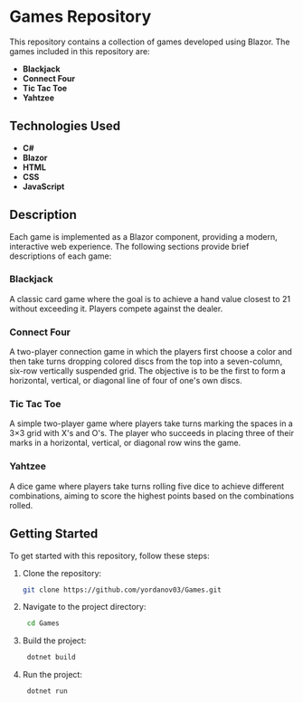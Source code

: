 # Games Repository

This repository contains a collection of games developed using Blazor. The games included in this repository are:

- **Blackjack**
- **Connect Four**
- **Tic Tac Toe**
- **Yahtzee**

## Technologies Used

- **C#**
- **Blazor**
- **HTML**
- **CSS**
- **JavaScript**

## Description

Each game is implemented as a Blazor component, providing a modern, interactive web experience. The following sections provide brief descriptions of each game:

### Blackjack

A classic card game where the goal is to achieve a hand value closest to 21 without exceeding it. Players compete against the dealer.

### Connect Four

A two-player connection game in which the players first choose a color and then take turns dropping colored discs from the top into a seven-column, six-row vertically suspended grid. The objective is to be the first to form a horizontal, vertical, or diagonal line of four of one's own discs.

### Tic Tac Toe

A simple two-player game where players take turns marking the spaces in a 3×3 grid with X's and O's. The player who succeeds in placing three of their marks in a horizontal, vertical, or diagonal row wins the game.

### Yahtzee

A dice game where players take turns rolling five dice to achieve different combinations, aiming to score the highest points based on the combinations rolled.

## Getting Started

To get started with this repository, follow these steps:

1. Clone the repository:
   ```sh
   git clone https://github.com/yordanov03/Games.git

2. Navigate to the project directory:
   ```sh
    cd Games

3. Build the project:
   ```sh
    dotnet build

4. Run the project:
   ```sh
    dotnet run
